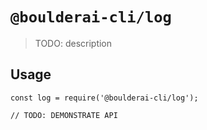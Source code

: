 # `@boulderai-cli/log`

> TODO: description

## Usage

```
const log = require('@boulderai-cli/log');

// TODO: DEMONSTRATE API
```
